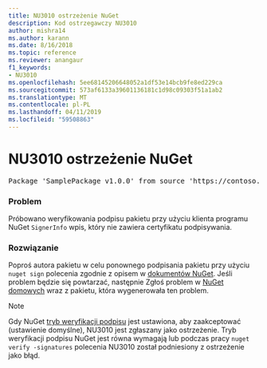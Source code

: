 ```yaml
---
title: NU3010 ostrzeżenie NuGet
description: Kod ostrzegawczy NU3010
author: mishra14
ms.author: karann
ms.date: 8/16/2018
ms.topic: reference
ms.reviewer: anangaur
f1_keywords:
- NU3010
ms.openlocfilehash: 5ee68145206648052a1df53e14bcb9fe8ed229ca
ms.sourcegitcommit: 573af6133a39601136181c1d98c09303f51a1ab2
ms.translationtype: MT
ms.contentlocale: pl-PL
ms.lasthandoff: 04/11/2019
ms.locfileid: "59508863"
---
```

# <a name="nuget-warning-nu3010"></a>NU3010 ostrzeżenie NuGet

<pre>Package 'SamplePackage v1.0.0' from source 'https://contoso.com/index.json': The primary signature does not have a signing certificate.</pre>

### <a name="issue"></a>Problem

Próbowano weryfikowania podpisu pakietu przy użyciu klienta programu NuGet `SignerInfo` wpis, który nie zawiera certyfikatu podpisywania.


### <a name="solution"></a>Rozwiązanie

Poproś autora pakietu w celu ponownego podpisania pakietu przy użyciu `nuget sign` polecenia zgodnie z opisem w [dokumentów NuGet](https://docs.microsoft.com/en-us/nuget/create-packages/sign-a-package). Jeśli problem będzie się powtarzać, następnie Zgłoś problem w [NuGet domowych](https://github.com/NuGet/Home/issues) wraz z pakietu, która wygenerowała ten problem.


> [!Note]
> Gdy NuGet [tryb weryfikacji podpisu](https://docs.microsoft.com/en-us/nuget/consume-packages/installing-signed-packages#configure-package-signature-requirements) jest ustawiona, aby zaakceptować (ustawienie domyślne), NU3010 jest zgłaszany jako ostrzeżenie. Tryb weryfikacji podpisu NuGet jest równa wymagają lub podczas pracy `nuget verify -signatures` polecenia NU3010 został podniesiony z ostrzeżenie jako błąd. 